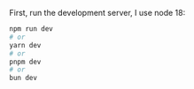 First, run the development server, I use node 18:

```bash
npm run dev
# or
yarn dev
# or
pnpm dev
# or
bun dev
```
